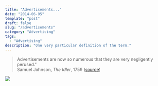 ```yaml
---
title: "Advertisements..."
date: "2014-06-05"
template: "post"
draft: false
slug: "/advertisements"
category: "Advertising"
tags:
  - "Advertising"
description: "One very particular definition of the term."
---
```


> Advertisements are now so numerous that they are very negligently perused.”  
Samuel Johnson, *The Idler*, 1759 ([source](http://www.warc.com/Pages/NewsAndOpinion/Quotebank.aspx?Category=Advertising))

![](/media/advertisements-1.jpg)
